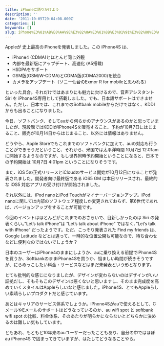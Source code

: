 ```yaml
---
title: iPhoneに語りかけよう
description: ''
date: '2011-10-05T20:04:08.000Z'
categories: []
keywords: []
slug: iPhone%E3%81%AB%E8%AA%9E%E3%82%8A%E3%81%8B%E3%81%91%E3%82%88%E3%81%86
---
```

Appleが 史上最高のiPhoneを発表しました。この iPhone4S は、

*   iPhone4 (CDMA)とほとんど同じ外観
*   内部を最新版にアップデート、高速化 (A5搭載)
*   HSDPAをサポート
*   GSM版(GSM/W-CDMA)とCDMA版(CDMA2000)を統合
*   カメラをアップデート（ソニー仙台のExmor R for mobileと思われる）

といった具合。それだけではあまりにも魅力に欠けるので、音声アシスタント Siri を iPhone4S専用として搭載しました。でも、日本語サポートはできません。ただし、日本では、これまでのSoftbank mobileからだけではなく、KDDIからも出ることになりました。

今日、ソフトバンク、そしてauから何らかのアナウンスがあるのかと思っていましたが、現段階ではKDDIがiPhone4Sを販売すること、予約が10月7日にはじまること、販売が10月14日からはじまること、以外には情報はありません。

どうやら、Apple Storeでもこれまでのソフトバンクに加えて、auの対応も行うことができそうだということ、それから、米国では太平洋時間 10月7日 12:01am に開始するようなのですが、もし世界同時予約開始ということになると、日本での予約開始は 10月7日 4:01pm ということになりそうです。

また、iOS 5の正式リリースとiCloudのサービス開始が10月12日になることが発表されました。開発者向け最終版である iOS5 GM は本日リリースされ、最終的な iOS5 対応アプリの受け付けが開始されました。

それ以外には、iPod nanoとiPod Touchがマイナーバージョンアップ。iPod nanoに関しては内部のソフトウェア程度しか変更されておらず、第6世代であれば、バージョンアップをすることが可能です。

今回のイベントはほとんどがこれまでのおさらいで、目新しかったのは Siri の発表くらい。”Let’s talk iPhone”は “Let’s talk about iPhone” ではなく、”Let’s talk with iPhone” だったようです。ただ、こっそり発表された Find my friends は、Google Latitude などとは違って、一時的な位置公開も可能なので、待ち合わせなどに便利なのではないでしょうか？

日本のユーザーはiPhone4のままにしようか、auに乗り換える前提でiPhone4Sを買うか、SoftbankのままiPhone4Sを買うか、悩ましい時間が続きそうですが、にらめっこしたい料金・サービスなどはまだ未発表という形となります。

とても批判的な感じになりましたが、デザインが変わらないのはデザインがいい証拠だし、そもそもこのデザインは悪くないと思いますし、そのまま完成度を高めていくスタイルはAppleらしいなと感じました。iPhone4S、とてもAppleらしい素晴らしいプロダクトだと感じています。

あとはキャリアのサービス体系でしょうか。iPhone4Sがauで使えるとして、CメールやEメールのサポートはどうなっているのか、au wifi spot と softbank wifi spot の比較、料金体系、そのあたりが明らかにならないとどちらかに決めるのは難しい気もしています。

ともあれ、もともと10年来のauユーザーだったこともあり、自分の中ではほぼ au iPhone4S で固まってきていますが、はたしてどうなることやら。
